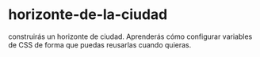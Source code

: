 # horizonte-de-la-ciudad
construirás un horizonte de ciudad. Aprenderás cómo configurar variables de CSS de forma que puedas reusarlas cuando quieras.
